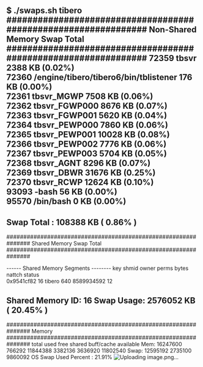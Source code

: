 $ ./swaps.sh tibero
###############################################################
 Non-Shared Memory Swap Total
###############################################################
72359      tbsvr                                    2388 KB                        (0.02%)                       
72360      /engine/tibero/tibero6/bin/tblistener    176 KB                         (0.00%)                       
72361      tbsvr_MGWP                               7508 KB                        (0.06%)                       
72362      tbsvr_FGWP000                            8676 KB                        (0.07%)                       
72363      tbsvr_FGWP001                            5620 KB                        (0.04%)                       
72364      tbsvr_PEWP000                            7860 KB                        (0.06%)                       
72365      tbsvr_PEWP001                            10028 KB                       (0.08%)                       
72366      tbsvr_PEWP002                            7776 KB                        (0.06%)                       
72367      tbsvr_PEWP003                            5704 KB                        (0.05%)                       
72368      tbsvr_AGNT                               8296 KB                        (0.07%)                       
72369      tbsvr_DBWR                               31676 KB                       (0.25%)                       
72370      tbsvr_RCWP                               12624 KB                       (0.10%)                       
93093      -bash                                    56 KB                          (0.00%)                       
95570      /bin/bash                                0 KB                           (0.00%)                       
--------------------------------------------------------
Swap Total : 108388 KB ( 0.86% )
--------------------------------------------------------
###############################################################
 Shared Memory Swap Total
###############################################################

------ Shared Memory Segments --------
key        shmid      owner      perms      bytes      nattch     status      
0x9541cf82 16         tibero     640        8589934592 12                      

Shared Memory ID: 16 Swap Usage: 2576052 KB ( 20.45% )
--------------------------------------------------------
###############################################################
 Memory
###############################################################
              total        used        free      shared  buff/cache   available
Mem:       16247600      766292    11844388     3382136     3636920    11802540
Swap:      12595192     2735100     9860092
OS Swap Used Percent : 21.91%
![Uploading image.png…]()
